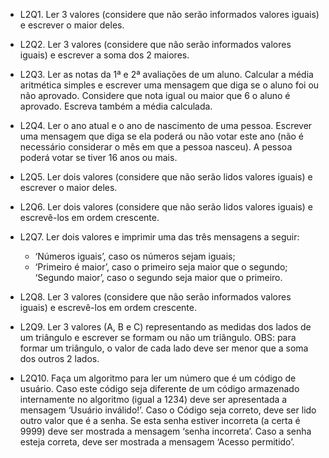 

- L2Q1. Ler 3 valores (considere que não serão informados valores iguais) e escrever o maior deles.

- L2Q2. Ler 3 valores (considere que não serão informados valores iguais) e escrever a soma dos 2 maiores.

- L2Q3. Ler as notas da 1ª e 2ª avaliações de um aluno. Calcular a média aritmética simples e escrever uma mensagem que diga se o aluno foi ou não aprovado. Considere que nota igual ou maior que 6 o aluno é aprovado. Escreva também a média calculada.

- L2Q4. Ler o ano atual e o ano de nascimento de uma pessoa. Escrever uma mensagem que diga se ela poderá ou não votar este ano (não é necessário considerar o mês em que a pessoa nasceu). A pessoa poderá votar se tiver 16 anos ou mais.

- L2Q5. Ler dois valores (considere que não serão lidos valores iguais) e escrever o maior deles.

- L2Q6. Ler dois valores (considere que não serão lidos valores iguais) e escrevê-los em ordem crescente.

- L2Q7. Ler dois valores e imprimir uma das três mensagens a seguir:

    - ‘Números iguais’, caso os números sejam iguais;
    - ‘Primeiro é maior’, caso o primeiro seja maior que o segundo; ‘Segundo maior’, caso o segundo seja maior que o primeiro.

- L2Q8. Ler 3 valores (considere que não serão informados valores iguais) e escrevê-los em ordem crescente.

- L2Q9. Ler 3 valores (A, B e C) representando as medidas dos lados de um triângulo e escrever se formam ou não um triângulo. OBS: para formar um triângulo, o valor de cada lado deve ser menor que a soma dos outros 2 lados.

- L2Q10. Faça um algoritmo para ler um número que é um código de usuário. Caso este código seja diferente de um código armazenado internamente no algoritmo (igual a 1234) deve ser apresentada a mensagem ‘Usuário inválido!’. Caso o Código seja correto, deve ser lido outro valor que é a senha. Se esta senha estiver incorreta (a certa é 9999) deve ser mostrada a mensagem ‘senha incorreta’. Caso a senha esteja correta, deve ser mostrada a mensagem ‘Acesso permitido’. 
